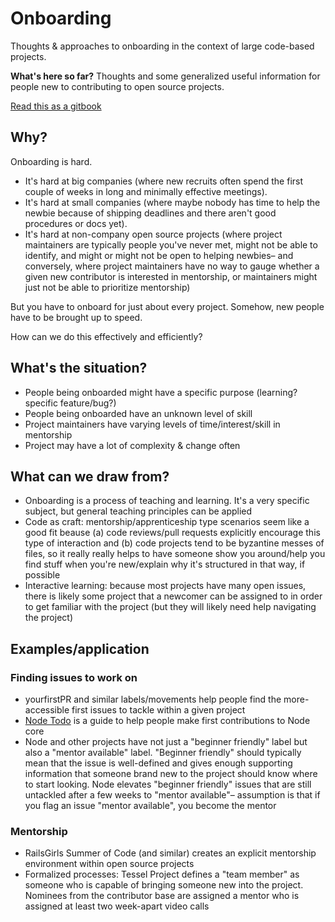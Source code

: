 # Onboarding

Thoughts &amp; approaches to onboarding in the context of large code-based projects.

**What's here so far?** Thoughts and some generalized useful information for people new to contributing to open source projects.

[Read this as a gitbook](https://frijol.gitbooks.io/open-source-onboarding/content/)

## Why?
Onboarding is hard.

* It's hard at big companies (where new recruits often spend the first couple of weeks in long and minimally effective meetings).
* It's hard at small companies (where maybe nobody has time to help the newbie because of shipping deadlines and there aren't good procedures or docs yet).
* It's hard at non-company open source projects (where project maintainers are typically people you've never met, might not be able to identify, and might or might not be open to helping newbies– and conversely, where project maintainers have no way to gauge whether a given new contributor is interested in mentorship, or maintainers might just not be able to prioritize mentorship)

But you have to onboard for just about every project. Somehow, new people have to be brought up to speed.

How can we do this effectively and efficiently?

## What's the situation?

* People being onboarded might have a specific purpose (learning? specific feature/bug?)
* People being onboarded have an unknown level of skill
* Project maintainers have varying levels of time/interest/skill in mentorship
* Project may have a lot of complexity & change often

## What can we draw from?

* Onboarding is a process of teaching and learning. It's a very specific subject, but general teaching principles can be applied
* Code as craft: mentorship/apprenticeship type scenarios seem like a good fit beause (a) code reviews/pull requests explicitly encourage this type of interaction and (b) code projects tend to be byzantine messes of files, so it really really helps to have someone show you around/help you find stuff when you're new/explain why it's structured in that way, if possible
* Interactive learning: because most projects have many open issues, there is likely some project that a newcomer can be assigned to in order to get familiar with the project (but they will likely need help navigating the project)

## Examples/application

### Finding issues to work on
* yourfirstPR and similar labels/movements help people find the more-accessible first issues to tackle within a given project
* [Node Todo](http://nodetodo.org/) is a guide to help people make first contributions to Node core
* Node and other projects have not just a "beginner friendly" label but also a "mentor available" label. "Beginner friendly" should typically mean that the issue is well-defined and gives enough supporting information that someone brand new to the project should know where to start looking. Node elevates "beginner friendly" issues that are still untackled after a few weeks to "mentor available"– assumption is that if you flag an issue "mentor available", you become the mentor

### Mentorship
* RailsGirls Summer of Code (and similar) creates an explicit mentorship environment within open source projects
* Formalized processes: Tessel Project defines a "team member" as someone who is capable of bringing someone new into the project. Nominees from the contributor base are assigned a mentor who is assigned at least two week-apart video calls
